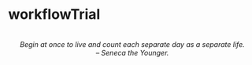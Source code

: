 # workflowTrial
<!-- QUOTE:START -->
<p align="center"><br><i>Begin at once to live and count each separate day as a separate life.</i><br><i>– Seneca the Younger.</i><br></p>
<!-- QUOTE:END -->

